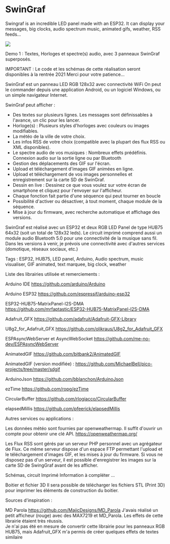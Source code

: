 # SwinGraf
Swingraf is an incredible LED panel made with an ESP32. It can display your messages, big clocks, audio spectrum music, animated gifs, weather, RSS feeds... 

![](images/SwinGraf.gif)

Demo 1 : Textes, Horloges et spectre(s) audio, avec 3 panneaux SwinGraf superposés.




IMPORTANT :
Le code et les schémas de cette réalisation seront disponibles à la rentrée 2021 
Merci pour votre patience...


SwinGraf est un panneau LED RGB 128x32 avec connectivité WiFi
On peut le commander depuis une application Android, ou un logiciel Windows, ou un simple navigateur Internet.



SwinGraf peut afficher :

- Des textes sur plusieurs lignes. Les messages sont définissables à l'avance, un clic pour les lancer.
- Horloge(s) : Plusieurs styles d'horloges avec couleurs ou images modifiables.
- La météo de la ville de votre choix.
- Les infos RSS de votre choix (compatible avec la plupart des flux RSS ou XML disponibles).
- Le spectre audio de vos musiques : Nombreux effets prédéfinis. Connexion audio sur la sortie ligne ou par Bluetooth
- Gestion des déplacements des GIF sur l'écran.
- Upload et téléchargement d'images GIF animées en ligne.
- Upload et téléchargement de vos images personnelles et enregistrement sur la carte SD de SwinGraf.
- Dessin en live : Dessinez ce que vous voulez sur votre écran de smartphone et cliquez pour l'envoyer sur l'afficheur. 
- Chaque fonction fait partie d'une séquence qui peut tourner en boucle
- Possibilité d'activer ou désactiver, à tout moment, chaque module de la séquence.
- Mise à jour du firmware, avec recherche automatique et affichage des versions.

SwinGraf est réalisé avec un ESP32 et deux RGB LED Panel de type HUB75 64x32 (soit un total de 128x32 leds).
Le circuit imprimé comprend aussi un module audio Bluetooth 5.0 pour une connectivité de la musique sans fil.
Dans les versions à venir, je prévois une connectivité avec d'autres services (domotique, réseaux sociaux, etc.)







Tags : ESP32, HUB75, LED panel, Arduino, Audio spectrum, music visualiser, GIF animated, text marquee, big clock, weather 




Liste des librairies utilisée et remerciements :


Arduino IDE
https://github.com/arduino/Arduino

Arduino ESP32
https://github.com/espressif/arduino-esp32


ESP32-HUB75-MatrixPanel-I2S-DMA
https://github.com/mrfaptastic/ESP32-HUB75-MatrixPanel-I2S-DMA


Adafruit_GFX
https://github.com/adafruit/Adafruit-GFX-Library

U8g2_for_Adafruit_GFX
https://github.com/olikraus/U8g2_for_Adafruit_GFX


ESPAsyncWebServer et AsyncWebSocket
https://github.com/me-no-dev/ESPAsyncWebServer


AnimatedGIF
https://github.com/bitbank2/AnimatedGIF

AnimatedGIF (version modifiée) :
https://github.com/MichaelBell/pico-projects/tree/master/sdgif


ArduinoJson
https://github.com/bblanchon/ArduinoJson

ezTime
https://github.com/ropg/ezTime

CircularBuffer
https://github.com/rlogiacco/CircularBuffer


elapsedMillis
https://github.com/pfeerick/elapsedMillis



Autres services ou applications :

Les données météo sont fournies par openweathermap. Il suffit d'ouvrir un compte pour obtenir une clé API.
https://openweathermap.org/

Les Flux RSS sont gérés par un serveur PHP personnel avec un agrégateur de Flux.
Ce même serveur dispose d'un espace FTP permettant l'upload et le téléchargement d'images GIF, et les mises à jour du firmware. 
Si vous ne disposez pas d'un serveur, il est possible d'enregistrer les images sur la carte SD de SwingGraf avant de les afficher.


Schémas, circuit Imprimé
Information à compléter ...


Boitier et fichier 3D
Il sera possible de télécharger les fichiers STL (Print 3D) pour imprimer les éléments de construction du boitier.





Sources d'inspiration :

MD Parola
https://github.com/MajicDesigns/MD_Parola
J'avais réalisé un petit afficheur (rouge) avec des MAX7219 et MD_Parola. Les effets de cette librairie étaient très réussis.  
Je n'ai pas été en mesure de convertir cette librairie pour les panneaux RGB HUB75, mais Adafruit_GFX m'a permis de créer quelques effets de textes similaire


